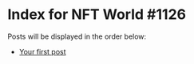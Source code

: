 # Index for NFT World #1126
Posts will be displayed in the order below:

- [Your first post](./001-first.md)

